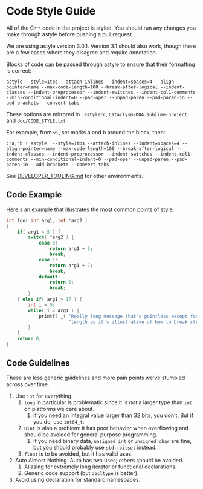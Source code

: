 # Code Style Guide

All of the C++ code in the project is styled. You should run any changes you make through astyle before pushing a pull request.

We are using astyle version 3.0.1. Version 3.1 should also work, though there are a few cases where they disagree and require annotation.

Blocks of code can be passed through astyle to ensure that their formatting is correct:

    astyle --style=1tbs --attach-inlines --indent=spaces=4 --align-pointer=name --max-code-length=100 --break-after-logical --indent-classes --indent-preprocessor --indent-switches --indent-col1-comments --min-conditional-indent=0 --pad-oper --unpad-paren --pad-paren-in --add-brackets --convert-tabs

These options are mirrored in `.astylerc`, `Cataclysm-DDA.sublime-project` and `doc/CODE_STYLE.txt`

For example, from `vi`, set marks a and b around the block, then:

    :'a,'b ! astyle  --style=1tbs --attach-inlines --indent=spaces=4 --align-pointer=name --max-code-length=100 --break-after-logical --indent-classes --indent-preprocessor --indent-switches --indent-col1-comments --min-conditional-indent=0 --pad-oper --unpad-paren --pad-paren-in --add-brackets --convert-tabs

See [DEVELOPER_TOOLING.md](DEVELOPER_TOOLING.md) for other environments.

## Code Example

Here's an example that illustrates the most common points of style:

````c++
int foo( int arg1, int *arg2 )
{
    if( arg1 < 5 ) {
        switch( *arg2 ) {
            case 0:
                return arg1 + 5;
                break;
            case 1:
                return arg1 + 7;
                break;
            default:
                return 0;
                break;
        }
    } else if( arg1 > 17 ) {
        int i = 0;
        while( i < arg1 ) {
            printf( _( "Really long message that's pointless except for the number %d and for its "
                       "length as it's illustrative of how to break strings properly.\n" ), i );
        }
    }
    return 0;
}
````

## Code Guidelines

These are less generic guidelines and more pain points we've stumbled across over time.

1. Use `int` for everything.
    1. `long` in particular is problematic since it is *not* a larger type than `int` on platforms we care about.
        1. If you need an integral value larger than 32 bits, you don't. But if you do, use `int64_t`.
    2. `Uint` is also a problem: it has poor behavior when overflowing and should be avoided for general purpose programming.
        1. If you need binary data, `unsigned int` or `unsigned char` are fine, but you should probably use `std::bitset` instead.
    3. `float` is to be avoided, but it has valid uses.
2. Auto Almost Nothing. Auto has two uses; others should be avoided.
    1. Aliasing for extremely long iterator or functional declarations.
    2. Generic code support (but `decltype` is better).
3. Avoid using declaration for standard namespaces.
